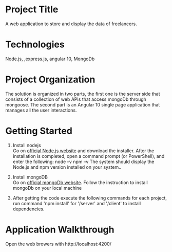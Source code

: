 # Project Title
A web application to store and display the data of freelancers.

# Technologies
Node.js, ,express.js, angular 10, MongoDb

# Project Organization
The solution is organized in two parts, the first one is the server side that consists of a collection of  web APIs that access mongoDb through mongoose.
The second part is an Angular 10 single page application that manages all the user interactions.

# Getting Started
1. Install nodejs\
   Go on [official Node.js website](https://nodejs.org/) and download the installer.
   After the installation is completed, open a command prompt (or PowerShell), and enter the following: 
   node –v
   npm –v
   The system should display the Node.js and npm version installed on your system..
   
2. Install mongoDB\
   Go on [official mongoDb website](https://docs.mongodb.com/manual/tutorial/install-mongodb-on-windows/).
   Follow the instruction to install mongoDb on your local machine
   
3. After getting the code execute the following commands for each project, run command 'npm install' for '/server' and '/client' to install dependencies. 

# Application Walkthrough
Open the web browers with http://localhost:4200/










   
